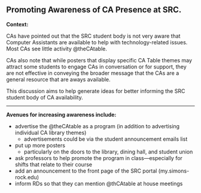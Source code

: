 ## Promoting Awareness of CA Presence at SRC.

**Context:**

CAs have pointed out that the SRC student body is not very aware that Computer Assistants are available to help with technology-related issues.  Most CAs see little activity @theCAtable.

CAs also note that while posters that display specific CA Table themes may attract some students to engage CAs in conversation or for support, they are not effective in conveying the broader message that the CAs are a general resource that are aways available.

This discussion aims to help generate ideas for better informing the SRC student body of CA availability.

---

**Avenues for increasing awareness include:**

* advertise the @theCAtable as a program (in addition to advertising individual CA library themes)
    * advertisements could be via the student announcement emails list
* put up more posters
    * particularly on the doors to the library, dining hall, and student union
* ask professors to help promote the program in class&mdash;especially for shifts that relate to their course
* add an announcement to the front page of the SRC portal (my.simons-rock.edu)
* inform RDs so that they can mention @thCAtable at house meetings

